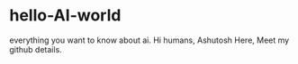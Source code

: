# hello-AI-world
everything you want to know about ai.
Hi humans,
Ashutosh Here,
Meet my github details.
